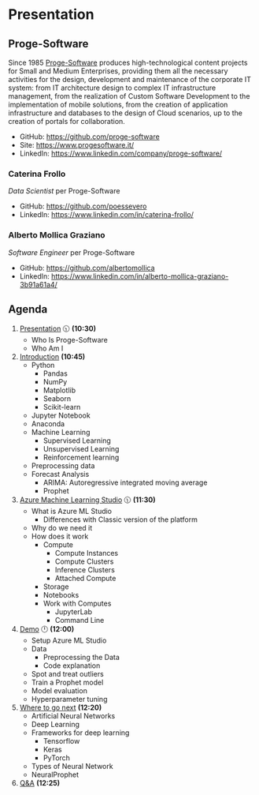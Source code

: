 # Presentation

## Proge-Software

Since 1985 [Proge-Software](https://www.progesoftware.it/) produces high-technological content projects for Small and Medium Enterprises, providing them all the necessary activities for the design, development and maintenance of the corporate IT system: from IT architecture design to complex IT infrastructure management, from the realization of Custom Software Development to the implementation of mobile solutions, from the creation of application infrastructure and databases to the design of Cloud scenarios, up to the creation of portals for collaboration.

- GitHub: https://github.com/proge-software
- Site: https://www.progesoftware.it/
- LinkedIn: https://www.linkedin.com/company/proge-software/



### Caterina Frollo

*Data Scientist* per Proge-Software

- GitHub: https://github.com/poessevero
- LinkedIn: https://www.linkedin.com/in/caterina-frollo/


### Alberto Mollica Graziano

*Software Engineer* per Proge-Software

- GitHub: https://github.com/albertomollica
- LinkedIn: https://www.linkedin.com/in/alberto-mollica-graziano-3b91a61a4/


## Agenda

1. [Presentation](01.presentation.md) :clock1030: **(10:30)**
   - Who Is Proge-Software
   - Who Am I
2. [Introduction](02.introduction.md) **(10:45)**
   - Python
     - Pandas
     - NumPy
     - Matplotlib
     - Seaborn
     - Scikit-learn
   - Jupyter Notebook
   - Anaconda
   - Machine Learning
     - Supervised Learning
     - Unsupervised Learning
     - Reinforcement learning
   - Preprocessing data
   - Forecast Analysis
     - ARIMA: Autoregressive integrated moving average
     - Prophet
3. [Azure Machine Learning Studio](03.azure-machine-learning-studio.md) :clock1130: **(11:30)**
   - What is Azure ML Studio
     - Differences with Classic version of the platform
   - Why do we need it
   - How does it work
     - Compute
       - Compute Instances
       - Compute Clusters
       - Inference Clusters
       - Attached Compute
     - Storage
     - Notebooks
     - Work with Computes
       - JupyterLab
       - Command Line
4. [Demo](04.demo.md) :clock12: **(12:00)**
   - Setup Azure ML Studio
   - Data
     - Preprocessing the Data
     - Code explanation
   - Spot and treat outliers
   - Train a Prophet model
   - Model evaluation
   - Hyperparameter tuning
5. [Where to go next](05.where-to-go-next.md) **(12:20)**
   - Artificial Neural Networks
   - Deep Learning
   - Frameworks for deep learning
     - Tensorflow
     - Keras
     - PyTorch
   - Types of Neural Network
   - NeuralProphet
6. [Q&A](06.q&a.md) **(12:25)**
